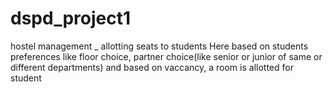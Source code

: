 # dspd_project1
hostel management _ allotting seats to students
Here based on students preferences like floor choice, partner choice(like senior or junior of same or different departments) and based on vaccancy, a room is allotted for student

